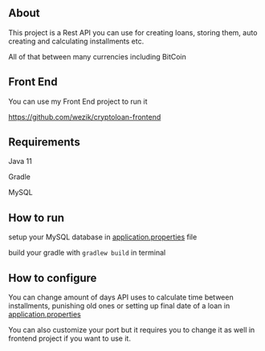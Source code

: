 ## About
This project is a Rest API you can use for creating loans, storing them, auto creating and calculating installments etc.

All of that between many currencies including BitCoin

## Front End
You can use my Front End project to run it

https://github.com/wezik/cryptoloan-frontend

## Requirements
Java 11

Gradle

MySQL

## How to run
setup your MySQL database in [application.properties](https://github.com/wezik/cryptoloan/blob/main/src/main/resources/application.properties#L11-L14) file

build your gradle with `gradlew build` in terminal

## How to configure
You can change amount of days API uses to calculate time between installments, punishing old ones or setting up final date of a loan in [application.properties](https://github.com/wezik/cryptoloan/blob/main/src/main/resources/application.properties#L16-L17)

You can also customize your port but it requires you to change it as well in frontend project if you want to use it.
